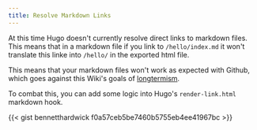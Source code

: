 ```yaml
---
title: Resolve Markdown Links
---
```


At this time Hugo doesn't currently resolve direct links to markdown files.
This means that in a markdown file if you link to `/hello/index.md` it won't translate this linke into `/hello/` in the exported html file.

This means that your markdown files won't work as expected with Github, which goes against this Wiki's goals of [longtermism].

To combat this, you can add some logic into Hugo's `render-link.html` markdown hook.

{{< gist bennetthardwick f0a57ceb5be7460b5755eb4ee41967bc >}}

[longtermism]: ../longtermism.md
